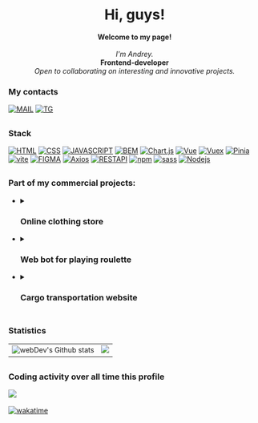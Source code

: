 <h1 align="center">Hi, guys! </h1>
<p align="center">
    <b>Welcome to my page!</b><br><br>
    <i>
        I'm Andrey.<br></i>
        <b>Frontend-developer</b><br>
        <i>Open to collaborating on interesting and innovative projects.<br>
    </i>
</p>

### My contacts
 [![MAIL](https://img.shields.io/badge/Mail-a8surd324%40yandex.ru-35495E?style=for-the-badge)](a8surd324@yandex.ru)
 [![TG](https://img.shields.io/badge/Telegram-%40Shumakov__epta-35495E?style=for-the-badge&logo=telegram)](https://t.me/shumakov_epta)
## 

### Stack
 [![HTML](https://img.shields.io/badge/HTML-35495E?style=for-the-badge&logo=html5)](https://github.com/Unreasonable324)
 [![CSS](https://img.shields.io/badge/CSS-35495E?style=for-the-badge&logo=css3)](https://github.com/Unreasonable324)
 [![JAVASCRIPT](https://img.shields.io/badge/Java_Script-35495E?style=for-the-badge&logo=javascript)](https://github.com/Unreasonable324)
 [![BEM](https://img.shields.io/badge/BEM-35495E?style=for-the-badge&logo=bem)](https://github.com/Unreasonable324)
 [![Chart.js](https://img.shields.io/badge/Chart.js-35495E?style=for-the-badge&logo=Chart.js)](https://github.com/Unreasonable324)
 [![Vue](https://img.shields.io/badge/Vue.js-35495E?style=for-the-badge&logo=vuedotjs)](https://github.com/Unreasonable324)
 [![Vuex](https://img.shields.io/badge/Vuex-35495E?style=for-the-badge&logo=vuedotjs)](https://github.com/Unreasonable324)
 [![Pinia](https://img.shields.io/badge/Pinia-35495E?style=for-the-badge)](https://github.com/Unreasonable324)
 [![vite](https://img.shields.io/badge/vite-35495E?style=for-the-badge&logo=vite)](https://github.com/Unreasonable324)
 [![FIGMA](https://img.shields.io/badge/Figma-35495E?style=for-the-badge&logo=figma)](https://github.com/Unreasonable324)
 [![Axios](https://img.shields.io/badge/Axios-35495E?style=for-the-badge&logo=Axios)](https://github.com/Unreasonable324)
 [![RESTAPI](https://img.shields.io/badge/REST_API-35495E?style=for-the-badge)](https://github.com/Unreasonable324)
 [![npm](https://img.shields.io/badge/npm-35495E?style=for-the-badge&logo=npm)](https://github.com/Unreasonable324)
 [![sass](https://img.shields.io/badge/sass-35495E?style=for-the-badge&logo=sass)](https://github.com/Unreasonable324)
 [![Nodejs](https://img.shields.io/badge/Node.js-35495E?style=for-the-badge&logo=Nodedotjs)](https://github.com/Unreasonable324)
 
 ##
 
### Part of my commercial projects:
+ <details>
  <summary><h3>Online clothing store</h3></summary>
  A clothing store integrated into telegram.
  <br>
  Project stack: <i> Vue + vite, Vuex, Telegram Web Apps, Axios, Python, FastApi, PostgreSQL, Django, TelegramApi </i>

  ##
  <table>
    <tr>
      <td>
        <img src="./assets/shop-bot/1.jpg" width="100%" />
      </td>
      <td>
        <img src="./assets/shop-bot/2.jpg" width="100%" />
      </td>
    </tr>
    <tr>
      <td>
        <img src="./assets/shop-bot/3.jpg" width="100%" />
      </td>
      <td>
        <img src="./assets/shop-bot/4.jpg" width="100%" />
      </td>
    </tr>
  
  </table>

  <a href="https://wakatime.com/badge/user/82b4e55b-b819-435e-9beb-0ebadd36dc23/project/e6ebe5ab-8593-49e1-a48a-e72db1a5b704"><img src="https://wakatime.com/badge/user/82b4e55b-b819-435e-9beb-0ebadd36dc23/project/e6ebe5ab-8593-49e1-a48a-e72db1a5b704.svg?style=flat-square" alt="wakatime"></a>
  </details>
+  <details>
    <summary><h3>Web bot for playing roulette</h3></summary>
    A robot playing roulette according to the set strategy.
    <br>
    Project stack: <i> Vue + vite, nginx, Vue + Chart.js, Axios, Python, FastApi, TelegramApi </i>

    ##
    <table>
      <tr>
        <td>
          <img src="./assets/bch-game/1.jpg" width="100%" />
        </td>
        <td>
          <img src="./assets/bch-game/2.jpg" width="100%" />
        </td>
      </tr>
      <tr>
        <td>
          <img src="./assets/bch-game/3.jpg" width="100%" />
        </td>
        <td>
          <img src="./assets/bch-game/4.jpg" width="100%" />
        </td>
      </tr>
      <tr>
        <td>
          <img src="./assets/bch-game/5.jpg" width="100%" />
        </td>
        
      </tr>
    </table>

    <a href="https://wakatime.com/badge/user/82b4e55b-b819-435e-9beb-0ebadd36dc23/project/592314e8-0e4a-4132-b769-69bd854809de"><img src="https://wakatime.com/badge/user/82b4e55b-b819-435e-9beb-0ebadd36dc23/project/592314e8-0e4a-4132-b769-69bd854809de.svg?style=flat-square" alt="wakatime"></a>
    </details>
 +  <details>
    <summary><h3>Сargo transportation website</h3></summary>
    Large-scale multi-page website.
    Dynamic routing, news feed, application processing, calculators for calculating the application price, feedback.
    <br>
    Project stack:<i> Vue + vite, Axios, Python, PostgreSQL, Django, Redis</i>


    ##
    <table>
      <tr>
        <td>
          <img src="./assets/cargo/1.jpg" width="100%" />
        </td>
        <td>
          <img src="./assets/cargo/2.jpg" width="100%" />
        </td>
      </tr>
      <tr>
        <td>
          <img src="./assets/cargo/3.jpg" width="100%" />
        </td>
        <td>
          <img src="./assets/cargo/4.jpg" width="100%" />
        </td>
      </tr>
    </table>

    <a href="https://wakatime.com/badge/user/82b4e55b-b819-435e-9beb-0ebadd36dc23/project/cba5c192-03dd-4b8c-aea5-7bc393ded9e2"><img src="https://wakatime.com/badge/user/82b4e55b-b819-435e-9beb-0ebadd36dc23/project/cba5c192-03dd-4b8c-aea5-7bc393ded9e2.svg?style=flat-square" alt="wakatime"></a>
    </details>





##

 ### Statistics

 <table>
  <tr>
    <td>
       <img align="left" src="https://streak-stats.demolab.com?user=Unreasonable324&theme=github-dark-blue&hide_border=false&mode=weekly&card_width=300&hide_current_streak=true" alt="webDev's Github stats" />
    </td>
     <td>
       <img src="http://github-profile-summary-cards.vercel.app/api/cards/profile-details?username=Unreasonable324&theme=github_dark" />
    </td>
    <!-- <td>
     <img height="195px" align="right" alt="webDev's Github Languages" src="https://github-readme-stats.vercel.app/api/top-langs/?username=Unreasonable324&\size_weight=1\&layout=compact&hide_progress=true\&hide=php,scss,scss\&theme=github_dark" />
    </td> -->
  </tr>

</table>


 ##
 
 ### Coding activity over all time this profile
<img src="https://wakatime.com/share/@Unreasonable/f75d6826-b79b-40c3-a914-43dc1491f940.svg"/>

[![wakatime](https://wakatime.com/badge/user/82b4e55b-b819-435e-9beb-0ebadd36dc23.svg?style=for-the-badge)](https://wakatime.com/@82b4e55b-b819-435e-9beb-0ebadd36dc23)


##


 












<!-- https://shields.io/
https://github.com/simple-icons/simple-icons/blob/master/slugs.md
https://github.com/Ileriayo/markdown-badges
https://github.com/vn7n24fzkq/github-profile-summary-cards -->
